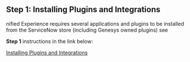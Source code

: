 ## Step 1: Installing Plugins and Integrations

nified Experience requires several applications and plugins to be installed from the ServiceNow store (including Genesys owned plugins) see 

**Step 1** instructions in the link below:

[Installing Plugins and Integrations](https://gts-s3-demoscripts.s3.us-west-2.amazonaws.com/Assets/Implementation-Guide_Y+Unified+Experience+from+Genesys+and+ServiceNow+v2.2_EXT.pdf#page=15)
